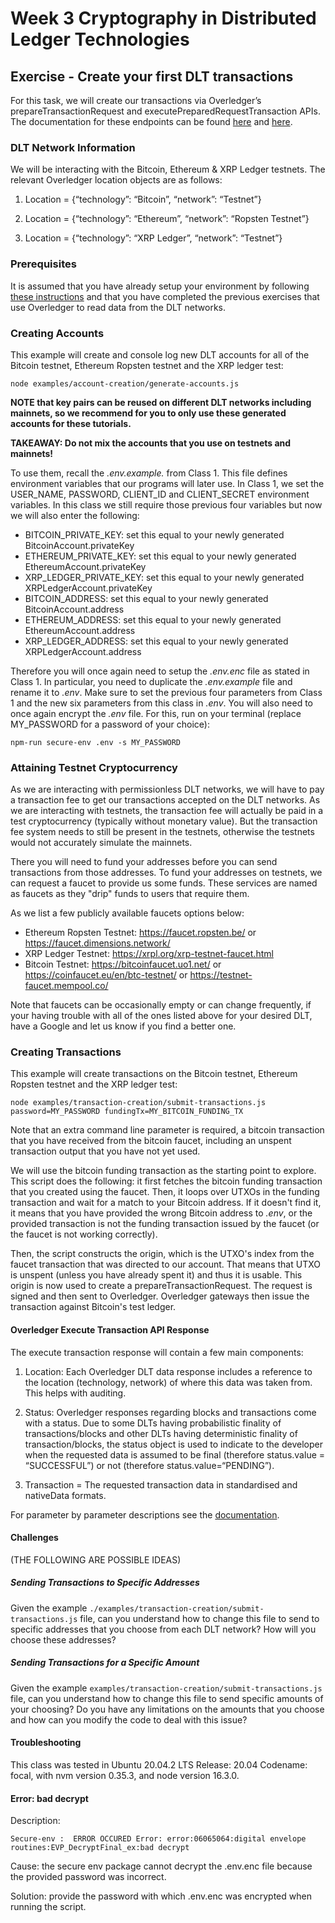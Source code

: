 # Week 3 Cryptography in Distributed Ledger Technologies

## Exercise - Create your first DLT transactions

For this task, we will create our transactions via Overledger’s prepareTransactionRequest and executePreparedRequestTransaction APIs. The documentation for these endpoints can be found [here](https://docs.overledger.io/#operation/prepareTransactionRequest) and [here](https://docs.overledger.io/#operation/executePreparedRequestTransaction). 


### DLT Network Information

We will be interacting with the Bitcoin, Ethereum & XRP Ledger testnets. The relevant Overledger location objects are as follows:

1. Location = {“technology”: “Bitcoin”, “network”: “Testnet”}
   
2. Location = {“technology”: “Ethereum”, “network”: “Ropsten Testnet”}
   
3. Location = {“technology”: “XRP Ledger”, “network”: “Testnet”}

### Prerequisites

It is assumed that you have already setup your environment by following [these instructions](./CLASS1.md) and that you have completed the previous exercises that use Overledger to read data from the DLT networks.

### Creating Accounts

This example will create and console log new DLT accounts for all of the Bitcoin testnet, Ethereum Ropsten testnet and the XRP ledger test:

```
node examples/account-creation/generate-accounts.js
```

**NOTE that key pairs can be reused on different DLT networks including mainnets, so we recommend for you to only use these generated accounts for these tutorials.**

**TAKEAWAY: Do not mix the accounts that you use on testnets and mainnets!**

To use them, recall the *.env.example.* from Class 1. This file defines environment variables that our programs will later use. In Class 1, we set the USER_NAME, PASSWORD, CLIENT_ID and CLIENT_SECRET environment variables. In this class we still require those previous four variables but now we will also enter the following: 

- BITCOIN_PRIVATE_KEY: set this equal to your newly generated BitcoinAccount.privateKey
- ETHEREUM_PRIVATE_KEY: set this equal to your newly generated EthereumAccount.privateKey
- XRP_LEDGER_PRIVATE_KEY: set this equal to your newly generated XRPLedgerAccount.privateKey
- BITCOIN_ADDRESS: set this equal to your newly generated BitcoinAccount.address
- ETHEREUM_ADDRESS: set this equal to your newly generated EthereumAccount.address
- XRP_LEDGER_ADDRESS: set this equal to your newly generated XRPLedgerAccount.address

Therefore you will once again need to setup the *.env.enc* file as stated in Class 1. In particular, you need to duplicate the *.env.example* file and rename it to *.env*. Make sure to set the previous four parameters from Class 1 and the new six parameters from this class in *.env*. You will also need to once again encrypt the *.env* file. For this, run on your terminal (replace MY_PASSWORD for a password of your choice):

```
npm-run secure-env .env -s MY_PASSWORD
```


### Attaining Testnet Cryptocurrency

As we are interacting with permissionless DLT networks, we will have to pay a transaction fee to get our transactions accepted on the DLT networks. As we are interacting with testnets, the transaction fee will actually be paid in a test cryptocurrency (typically without monetary value). But the transaction fee system needs to still be present in the testnets, otherwise the testnets would not accurately simulate the mainnets. 

There you will need to fund your addresses before you can send transactions from those addresses. To fund your addresses on testnets, we can request a faucet to provide us some funds. These services are named as faucets as they "drip" funds to users that require them. 

As we list a few publicly available faucets options below:
- Ethereum Ropsten Testnet: https://faucet.ropsten.be/ or https://faucet.dimensions.network/
- XRP Ledger Testnet: https://xrpl.org/xrp-testnet-faucet.html
- Bitcoin Testnet: https://bitcoinfaucet.uo1.net/ or https://coinfaucet.eu/en/btc-testnet/ or https://testnet-faucet.mempool.co/ 

Note that faucets can be occasionally empty or can change frequently, if your having trouble with all of the ones listed above for your desired DLT, have a Google and let us know if you find a better one.

### Creating Transactions

This example will create transactions on the Bitcoin testnet, Ethereum Ropsten testnet and the XRP ledger test:

```
node examples/transaction-creation/submit-transactions.js password=MY_PASSWORD fundingTx=MY_BITCOIN_FUNDING_TX
```

Note that an extra command line parameter is required, a bitcoin transaction that you have received from the bitcoin faucet, including an unspent transaction output that you have not yet used. 

We will use the bitcoin funding transaction as the starting point to explore. This script does the following: it first fetches the bitcoin funding transaction that you created using the faucet. Then, it loops over UTXOs in the funding transaction and wait for a match to your Bitcoin address. If it doesn't find it, it means that you have provided the wrong Bitcoin address to *.env*, or the provided transaction is not the funding transaction issued by the faucet (or the faucet is not working correctly). 

Then, the script constructs the origin, which is the UTXO's index from the faucet transaction that was directed to our account. That means that UTXO is unspent (unless you have already spent it) and thus it is usable. This origin is now used to create a prepareTransactionRequest. The request is signed and then sent to Overledger. Overledger gateways then issue the transaction against Bitcoin's test ledger. 


#### Overledger Execute Transaction API Response

The execute transaction response will contain a few main components:

1. Location: Each Overledger DLT data response includes a reference to the location (technology, network) of where this data was taken from. This helps with auditing.

2. Status: Overledger responses regarding blocks and transactions come with a status. Due to some DLTs having probabilistic finality of transactions/blocks and other DLTs having deterministic finality of transaction/blocks, the status object is used to indicate to the developer when the requested data is assumed to be final (therefore status.value = “SUCCESSFUL”) or not (therefore status.value=“PENDING”).
   
3. Transaction = The requested transaction data in standardised and nativeData formats.

For parameter by parameter descriptions see the [documentation](https://docs.overledger.io/#operation/executePreparedRequestTransaction).


#### Challenges

(THE FOLLOWING ARE POSSIBLE IDEAS)

##### Sending Transactions to Specific Addresses

Given the example `./examples/transaction-creation/submit-transactions.js` file, can you understand how to change this file to send to specific addresses that you choose from each DLT network? How will you choose these addresses?

##### Sending Transactions for a Specific Amount

Given the example `examples/transaction-creation/submit-transactions.js` file, can you understand how to change this file to send specific amounts of your choosing? Do you have any limitations on the amounts that you choose and how can you modify the code to deal with this issue?

#### Troubleshooting
This class was tested in  Ubuntu 20.04.2 LTS Release: 20.04 Codename: focal, with nvm version 0.35.3, and node version 16.3.0. 

#### Error: bad decrypt 

Description:

```
Secure-env :  ERROR OCCURED Error: error:06065064:digital envelope routines:EVP_DecryptFinal_ex:bad decrypt
```

Cause: the secure env package cannot decrypt the .env.enc file because the provided password was incorrect.

Solution: provide the password with which .env.enc was encrypted when running the script.

